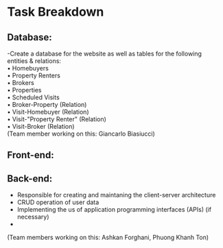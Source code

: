 # Task Breakdown

## Database:
-Create a database for the website as well as tables for the following entities & relations:\
  • Homebuyers\
  • Property Renters\
  • Brokers\
  • Properties\
  • Scheduled Visits\
  • Broker-Property (Relation)\
  • Visit-Homebuyer (Relation)\
  • Visit-"Property Renter" (Relation)\
  • Visit-Broker (Relation)\
(Team member working on this: Giancarlo Biasiucci)

## Front-end:

## Back-end:
- Responsible for creating and maintaning the client-server architecture
- CRUD operation of user data
- Implementing the us of application programming interfaces (APIs) (if necessary)
- 
(Team members working on this: Ashkan Forghani, Phuong Khanh Ton)
